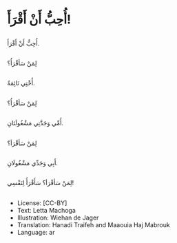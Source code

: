 # أُحِبُّ أَنْ أَقْرَأَ!

##
أُحِبُّ أَنْ أَقْرَأَ.

##
لِمَنْ سَأقْرَأُ؟

##
أُخْتِي نَائِمَةٌ.

##
لِمَنْ سَأقْرَأُ؟

##
أُمِّي وَجَدَّتِي مَشْغُولَتَانِ.

##
لِمَنْ سَأقْرَأ؟

##
أَبِي وَجَدِّي مَشْغُولَانِ.

##
لِمَنْ سَأقْرَأ؟ سَأَقْرَأُ لِنَفْسِي!

##
* License: [CC-BY]
* Text: Letta Machoga
* Illustration: Wiehan de Jager
* Translation: Hanadi Traifeh and Maaouia Haj Mabrouk
* Language: ar

